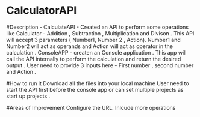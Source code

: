 # CalculatorAPI

#Description - 
CalculateAPI - Created an API to perform some operations like Calculator - Addition , Subtraction , Multiplication and Divison . This API will accept 3 parameters ( Number1, Number 2 , Action).
Number1 and Number2 will act as operands and Action will act as operator in the calculation . 
ConsoleAPP - createn an Console application . This app will call the API internally to perform the calculation and return the desired output . User need to provide 3 inputs here - First number , second number and Action .

#How to run it 
Download all the files into your local machine 
User need to start the API first before the console app or can set multiple projects as start up projects . 

#Areas of Improvement 
Configure the URL.
Inlcude more operations 



